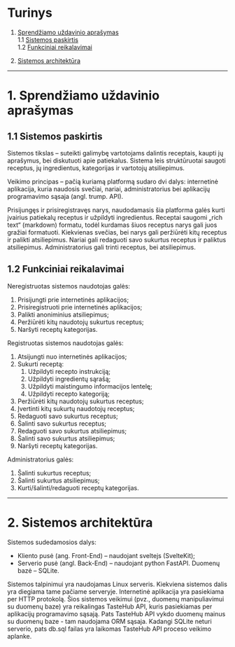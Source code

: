 # Turinys

1. [Sprendžiamo uždavinio aprašymas](#1-sprendziamo-uzdavinio-aprasymas)  
   1.1 [Sistemos paskirtis](#11-sistemos-paskirtis)  
   1.2 [Funkciniai reikalavimai](#12-funkciniai-reikalavimai)  

2. [Sistemos architektūra](#sistemos-architektura)  

---

# 1. Sprendžiamo uždavinio aprašymas

## 1.1 Sistemos paskirtis

Sistemos tikslas – suteikti galimybę vartotojams dalintis receptais, kaupti jų aprašymus, bei diskutuoti apie patiekalus. Sistema leis struktūruotai saugoti receptus, jų ingredientus, kategorijas ir vartotojų atsiliepimus.

Veikimo principas – pačią kuriamą platformą sudaro dvi dalys: internetinė aplikacija, kuria naudosis svečiai, nariai, administratorius bei aplikacijų programavimo sąsaja (angl. trump. API).

Prisijungęs ir prisiregistravęs narys, naudodamasis šia platforma galės kurti įvairius patiekalų receptus ir užpildyti ingredientus. Receptai saugomi „rich text“ (markdown) formatu, todėl kurdamas šiuos receptus narys gali juos gražiai formatuoti. Kiekvienas svečias, bei narys gali peržiūrėti kitų receptus ir palikti atsiliepimus. Nariai gali redaguoti savo sukurtus receptus ir paliktus atsiliepimus. Administratorius gali trinti receptus, bei atsiliepimus.

## 1.2 Funkciniai reikalavimai

Neregistruotas sistemos naudotojas galės:

1. Prisijungti prie internetinės aplikacijos;
2. Prisiregistruoti prie internetinės aplikacijos;
3. Palikti anoniminius atsiliepimus;
4. Peržiūrėti kitų naudotojų sukurtus receptus;
5. Naršyti receptų kategorijas.

Registruotas sistemos naudotojas galės:

1. Atsijungti nuo internetinės aplikacijos;
2. Sukurti receptą:  
   1. Užpildyti recepto instrukciją;  
   2. Užpildyti ingredientų sąrašą;  
   3. Užpildyti maistingumo informacijos lentelę;  
   4. Užpildyti recepto kategoriją;
3. Peržiūrėti kitų naudotojų sukurtus receptus;  
4. Įvertinti kitų sukurtų naudotojų receptus;  
5. Redaguoti savo sukurtus receptus;  
6. Šalinti savo sukurtus receptus;  
7. Redaguoti savo sukurtus atsiliepimus;  
8. Šalinti savo sukurtus atsiliepimus;  
9. Naršyti receptų kategorijas.


Administratorius galės:

1. Šalinti sukurtus receptus;
2. Šalinti sukurtus atsiliepimus;
3. Kurti/šalinti/redaguoti receptų kategorijas.


---

# 2. Sistemos architektūra
<a id="sistemos-architektura"></a>

Sistemos sudedamosios dalys:

- Kliento pusė (ang. Front-End) – naudojant sveltejs (SvelteKit);
- Serverio pusė (angl. Back-End) – naudojant python FastAPI. Duomenų bazė – SQLite.

Sistemos talpinimui yra naudojamas Linux serveris. Kiekviena sistemos dalis yra diegiama tame pačiame serveryje. Internetinė aplikacija yra pasiekiama per HTTP protokolą. Šios sistemos veikimui (pvz., duomenų manipuliavimui su duomenų baze) yra reikalingas TasteHub API, kuris pasiekiamas per aplikacijų programavimo sąsają. Pats TasteHub API vykdo duomenų mainus su duomenų baze - tam naudojama ORM sąsaja. Kadangi SQLite neturi serverio, pats db.sql failas yra laikomas TasteHub API proceso veikimo aplanke.
